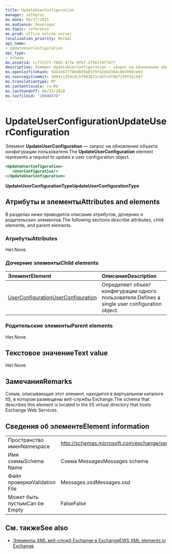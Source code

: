 ```yaml
---
title: UpdateUserConfiguration
manager: sethgros
ms.date: 09/17/2015
ms.audience: Developer
ms.topic: reference
ms.prod: office-online-server
localization_priority: Normal
api_name:
- UpdateUserConfiguration
api_type:
- schema
ms.assetid: ccf7c577-f882-477e-9f6f-2f56729f7d77
description: Элемент UpdateUserConfiguration — запрос на обновление объекта конфигурации пользователя.
ms.openlocfilehash: 54415677786d8d5b6579f42e6d384c087099ce03
ms.sourcegitcommit: 34041125dc8c5f993b21cebfc4f8b72f0fd2cb6f
ms.translationtype: MT
ms.contentlocale: ru-RU
ms.lasthandoff: 06/25/2018
ms.locfileid: "19840376"
---
```

# <a name="updateuserconfiguration"></a><span data-ttu-id="ca808-103">UpdateUserConfiguration</span><span class="sxs-lookup"><span data-stu-id="ca808-103">UpdateUserConfiguration</span></span>

<span data-ttu-id="ca808-104">Элемент **UpdateUserConfiguration** — запрос на обновление объекта конфигурации пользователя.</span><span class="sxs-lookup"><span data-stu-id="ca808-104">The **UpdateUserConfiguration** element represents a request to update a user configuration object.</span></span> 
  
```XML
<UpdateUserConfiguration>
   <UserConfiguration/>
</UpdateUserConfiguration>
```

 <span data-ttu-id="ca808-105">**UpdateUserConfigurationType**</span><span class="sxs-lookup"><span data-stu-id="ca808-105">**UpdateUserConfigurationType**</span></span>
## <a name="attributes-and-elements"></a><span data-ttu-id="ca808-106">Атрибуты и элементы</span><span class="sxs-lookup"><span data-stu-id="ca808-106">Attributes and elements</span></span>

<span data-ttu-id="ca808-107">В разделах ниже приводится описание атрибутов, дочерних и родительских элементов.</span><span class="sxs-lookup"><span data-stu-id="ca808-107">The following sections describe attributes, child elements, and parent elements.</span></span>
  
### <a name="attributes"></a><span data-ttu-id="ca808-108">Атрибуты</span><span class="sxs-lookup"><span data-stu-id="ca808-108">Attributes</span></span>

<span data-ttu-id="ca808-109">Нет.</span><span class="sxs-lookup"><span data-stu-id="ca808-109">None.</span></span>
  
### <a name="child-elements"></a><span data-ttu-id="ca808-110">Дочерние элементы</span><span class="sxs-lookup"><span data-stu-id="ca808-110">Child elements</span></span>

|<span data-ttu-id="ca808-111">**Элемент**</span><span class="sxs-lookup"><span data-stu-id="ca808-111">**Element**</span></span>|<span data-ttu-id="ca808-112">**Описание**</span><span class="sxs-lookup"><span data-stu-id="ca808-112">**Description**</span></span>|
|:-----|:-----|
|[<span data-ttu-id="ca808-113">UserConfiguration</span><span class="sxs-lookup"><span data-stu-id="ca808-113">UserConfiguration</span></span>](userconfiguration.md) <br/> |<span data-ttu-id="ca808-114">Определяет объект конфигурации одного пользователя.</span><span class="sxs-lookup"><span data-stu-id="ca808-114">Defines a single user configuration object.</span></span>  <br/> |
   
### <a name="parent-elements"></a><span data-ttu-id="ca808-115">Родительские элементы</span><span class="sxs-lookup"><span data-stu-id="ca808-115">Parent elements</span></span>

<span data-ttu-id="ca808-116">Нет.</span><span class="sxs-lookup"><span data-stu-id="ca808-116">None.</span></span>
  
## <a name="text-value"></a><span data-ttu-id="ca808-117">Текстовое значение</span><span class="sxs-lookup"><span data-stu-id="ca808-117">Text value</span></span>

<span data-ttu-id="ca808-118">Нет.</span><span class="sxs-lookup"><span data-stu-id="ca808-118">None.</span></span>
  
## <a name="remarks"></a><span data-ttu-id="ca808-119">Замечания</span><span class="sxs-lookup"><span data-stu-id="ca808-119">Remarks</span></span>

<span data-ttu-id="ca808-120">Схема, описывающая этот элемент, находится в виртуальном каталоге IIS, в котором размещены веб-службы Exchange.</span><span class="sxs-lookup"><span data-stu-id="ca808-120">The schema that describes this element is located in the IIS virtual directory that hosts Exchange Web Services.</span></span>
  
## <a name="element-information"></a><span data-ttu-id="ca808-121">Сведения об элементе</span><span class="sxs-lookup"><span data-stu-id="ca808-121">Element information</span></span>

|||
|:-----|:-----|
|<span data-ttu-id="ca808-122">Пространство имен</span><span class="sxs-lookup"><span data-stu-id="ca808-122">Namespace</span></span>  <br/> |http://schemas.microsoft.com/exchange/services/2006/messages  <br/> |
|<span data-ttu-id="ca808-123">Имя схемы</span><span class="sxs-lookup"><span data-stu-id="ca808-123">Schema Name</span></span>  <br/> |<span data-ttu-id="ca808-124">Схема Messages</span><span class="sxs-lookup"><span data-stu-id="ca808-124">Messages schema</span></span>  <br/> |
|<span data-ttu-id="ca808-125">Файл проверки</span><span class="sxs-lookup"><span data-stu-id="ca808-125">Validation File</span></span>  <br/> |<span data-ttu-id="ca808-126">Messages.xsd</span><span class="sxs-lookup"><span data-stu-id="ca808-126">Messages.xsd</span></span>  <br/> |
|<span data-ttu-id="ca808-127">Может быть пустым</span><span class="sxs-lookup"><span data-stu-id="ca808-127">Can be Empty</span></span>  <br/> |<span data-ttu-id="ca808-128">False</span><span class="sxs-lookup"><span data-stu-id="ca808-128">False</span></span>  <br/> |
   
## <a name="see-also"></a><span data-ttu-id="ca808-129">См. также</span><span class="sxs-lookup"><span data-stu-id="ca808-129">See also</span></span>



- [<span data-ttu-id="ca808-130">Элементы XML веб-служб Exchange в Exchange</span><span class="sxs-lookup"><span data-stu-id="ca808-130">EWS XML elements in Exchange</span></span>](ews-xml-elements-in-exchange.md)

